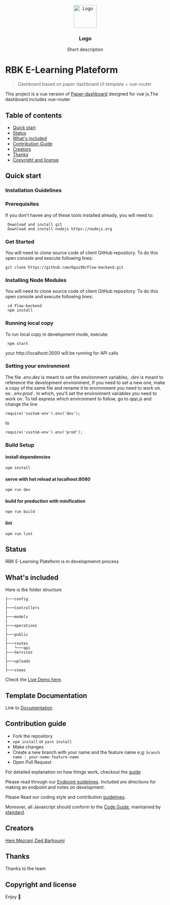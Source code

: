 <p align="center">
  <a href="https://example.com/">
    <img src="https://via.placeholder.com/72" alt="Logo" width=72 height=72>
  </a>

  <h3 align="center">Logo</h3>

  <p align="center">
    Short description
  </p>
</p>

# RBK E-Learning Plateform

> Dashboard based on paper dashboard UI template + vue-router

This project is a vue version of [Paper-dashboard](https://www.creative-tim.com/product/paper-dashboard)
designed for vue js.The dashboard includes vue-router

## Table of contents

- [Quick start](#quick-start)
- [Status](#status)
- [What's included](#whats-included)
- [Contribution Guide](#contributing)
- [Creators](#creators)
- [Thanks](#thanks)
- [Copyright and license](#copyright-and-license)

## Quick start

### Installation Guidelines
### Prerequisites

If you don’t havee any of these tools installed already, you will need to:
```
 Download and install git
 Download and install nodejs https://nodejs.org
```


### Get Started
You will need to clone source code of client GitHub repository. To do this open console and execute following lines:

```shell
git clone https://github.com/Ogui99/Flow-backend.git
```
### Installing Node Modules
You will need to clone source code of client GitHub repository. To do this open console and execute following lines:

```
 cd Flow-backend
 npm install
```

### Running local copy
To run local copy in development mode, execute:
```
 npm start
```
your http://localhost:3000 will be running for API calls


### Setting your environment

The file _.env.dev_ is meant to set the environment variables, _.dev_ is meant to reference the development environment,
If you need to set a new one, make a copy of the same file and rename it to environment you need to work on.
ex: _.env.prod_ .
In which, you'll set the environment variables you need to work on.
To tell express which environment to follow, go to _app.js_
and change the line 
```
require('custom-env').env('dev');
```
to
 
```
require('custom-env').env('prod');
```

### Build Setup

#### install dependencies
```
npm install
```
#### serve with hot reload at localhost:8080
```
npm run dev
```
#### build for production with minification
```
npm run build
```
#### lint
```
npm run lint
```

## Status

RBK E-Learning Plateform is in developmennt process


## What's included

Here is the folder structure

```text
├───config
|
├───Controllers
|
├───models
|
├───operations
|
├───public
|
├───routes
│   └───api
├───Services
│  
├───uploads
|
├───views
```


Check the [Live Demo here](https://link-to-live-demo.com).

## Template Documentation
Link to [Documentation](http://vuejs.creative-tim.com/vue-paper-dashboard/documentation/)



## Contribution guide
* Fork the repository
* `npm install` or `yarn install`
* Make changes
* Create a new branch with your name and the feature name e.g: ```branch name : your-name-feature-name```
* Open Pull Request

For detailed explanation on how things work, checkout the [guide](https://github.com/vuejs/vue-cli/blob/dev/docs/README.md)

Please read through our [Endpoint guidelines](). Included are directions for making an endpoint and notes on development.

Please Read our coding style and contribution [guidelines]().

Moreover, all Javascript should conform to the [Code Guide](), maintained by [standard](https://github.com/standard/standard).

## Creators

[Heni Mezrani]()
[Zied Barhoumi]()

## Thanks

Thanks to the team

## Copyright and license

Enjoy :metal:
